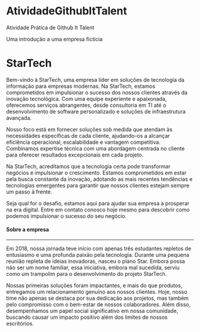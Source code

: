 # AtividadeGithubItTalent
Atividade Prática de Github It Talent


Uma introdução a uma empresa fictícia

# **StarTech**

Bem-vindo à StarTech, uma empresa líder em soluções de tecnologia da informação para empresas modernas. Na StarTech, estamos comprometidos em impulsionar o sucesso dos nossos clientes através da inovação tecnológica. Com uma equipe experiente e apaixonada, oferecemos serviços abrangentes, desde consultoria em TI até o desenvolvimento de software personalizado e soluções de infraestrutura avançada.

Nosso foco está em fornecer soluções sob medida que atendam às necessidades específicas de cada cliente, ajudando-os a alcançar eficiência operacional, escalabilidade e vantagem competitiva. Combinamos expertise técnica com uma abordagem centrada no cliente para oferecer resultados excepcionais em cada projeto.

Na StarTech, acreditamos que a tecnologia certa pode transformar negócios e impulsionar o crescimento. Estamos comprometidos em estar pela busca constante da inovação, adotando as mais recentes tendências e tecnologias emergentes para garantir que nossos clientes estejam sempre um passo à frente.

Seja qual for o desafio, estamos aqui para ajudar sua empresa a prosperar na era digital. Entre em contato conosco hoje mesmo para descobrir como podemos impulsionar o sucesso do seu negócio.



#### Sobre a empresa

-------------------------------------------------------

<p>Em 2018, nossa jornada teve início com apenas três estudantes repletos de entusiasmo e uma profunda paixão pela tecnologia. Durante uma pequena reunião repleta de ideias inovadoras, nasceu o plano Star. Embora possa não ser um nome familiar, essa iniciativa, embora mal sucedida, serviu como um trampolim para o desenvolvimento do projeto StarTech.

Nossas primeiras soluções foram impactantes, e mais do que produtos, entregamos um relacionamento genuíno aos nossos clientes. Hoje, nosso time não apenas se destaca por sua dedicação aos projetos, mas também pelo compromisso com o bem-estar de nossos colaboradores. Além disso, desempenhamos um papel social significativo em nossa comunidade, buscando causar um impacto positivo além dos limites de nossos escritórios.</p>

